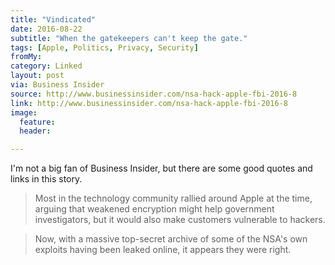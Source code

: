 ```yaml
---
title: "Vindicated"
date: 2016-08-22
subtitle: "When the gatekeepers can't keep the gate."
tags: [Apple, Politics, Privacy, Security]
fromMy: 
category: Linked
layout: post
via: Business Insider
source: http://www.businessinsider.com/nsa-hack-apple-fbi-2016-8
link: http://www.businessinsider.com/nsa-hack-apple-fbi-2016-8
image:
  feature:
  header:

---
```

I'm not a big fan of Business Insider, but there are some good quotes and links in this story.


>Most in the technology community rallied around Apple at the time, arguing that weakened encryption might help government investigators, but it would also make customers vulnerable to hackers.

>Now, with a massive top-secret archive of some of the NSA's own exploits having been leaked online, it appears they were right.
